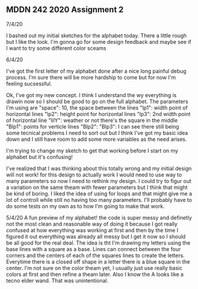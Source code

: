 ## MDDN 242 2020 Assignment 2

7/4/20

I bashed out my initial sketches for the alphabet today. There a little rough but I like the look. I'm gonna go for some design feedback and maybe see if I want to try some different color sceams

6/4/20

I've got the first letter of my alphabet done after a nice long painful debug process. I'm sure there will be more hardship to come but for now I'm feeling sucsessful.

Ok, I've got my new concept. I think I understand the wy everything is drawin now so I should be good to go on the full alphabet. The parameters I'm using are 
  "space": 10, the space between the lines
  "lp1": width point of horizontal lines
  "lp2": height point for horizontal lines
  "lp3": 2nd width point of horizontal line
  "lilY": weather or not there's the square in the middle
  "Blp1": points for verticle lines
  "Blp2":
  "Blp3":
  I can see there still being some tecnical problems I need to sort out but I think I've got my basic idea down and I still have room to add some more variables as the need arises.

I'm trying to change my sketch to get that working before I start on my alphabet but it's confusing!

I've realized that I was thinking about this totally wrong and my initial design will not work! for this design to actually work I would need to use way to many parameters so now I need to rethink my design. I could try to figur out a variation on the same theam with fewer parameters but I think that might be kind of boring. I liked the idea of using for loops and that might give me a lot of controll while still no having too many parameters. I'll probably have to do some tests on my own as to how I'm going to make that work.

5/4/20
A fun preview of my alphabet! the code is super messy and definetly not the most clean and reasonable way of doing it because I got really confused at how everything was working at first and then by the time I figured it out everything was already all messy but I get it now so I should be all good for the real deal. The idea is tht I'm drawing my letters using the base lines with a square as a base. Lines can connect between the four corners and the centers of each of the squares lines to create the letters. Everytime there is a closed off shape in a letter there is a blue square in the center. I'm not sure on the color theam yet, I usually just use really basic colors at first and then refine a theam later. Also I know the A looks like a tecno elder wand. That was unintentional.



